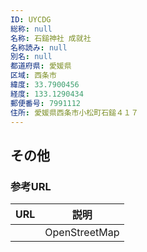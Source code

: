 ```yaml
---
ID: UYCDG
総称: null
名称: 石鎚神社 成就社
名称読み: null
別名: null
都道府県: 愛媛県
区域: 西条市
緯度: 33.7900456
経度: 133.1290434
郵便番号: 7991112
住所: 愛媛県西条市小松町石鎚４１７
---
```


## その他

### 参考URL

| URL | 説明          |
| --- | ------------- |
|     | OpenStreetMap |
